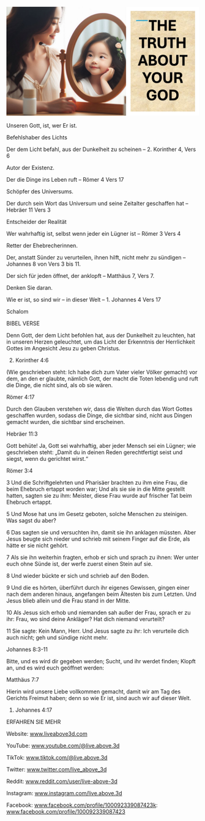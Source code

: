 ![Video cover image](../cover.jpg "cover photo")

Unseren Gott, ist, wer Er ist.

Befehlshaber des Lichts

Der dem Licht befahl, aus der Dunkelheit zu scheinen – 2. Korinther 4, Vers 6

Autor der Existenz.

Der die Dinge ins Leben ruft – Römer 4 Vers 17

Schöpfer des Universums.

Der durch sein Wort das Universum und seine Zeitalter geschaffen hat – Hebräer 11 Vers 3

Entscheider der Realität

Wer wahrhaftig ist, selbst wenn jeder ein Lügner ist – Römer 3 Vers 4

Retter der Ehebrecherinnen.

Der, anstatt Sünder zu verurteilen, ihnen hilft, nicht mehr zu sündigen – Johannes 8 von Vers 3 bis 11.

Der sich für jeden öffnet, der anklopft – Matthäus 7, Vers 7.

Denken Sie daran.

Wie er ist, so sind wir – in dieser Welt – 1. Johannes 4 Vers 17

Schalom

BIBEL VERSE

Denn Gott, der dem Licht befohlen hat, aus der Dunkelheit zu leuchten, hat in unseren Herzen geleuchtet, um das Licht der Erkenntnis der Herrlichkeit Gottes im Angesicht Jesu zu geben Christus.

2. Korinther 4:6

(Wie geschrieben steht: Ich habe dich zum Vater vieler Völker gemacht) vor dem, an den er glaubte, nämlich Gott, der macht die Toten lebendig und ruft die Dinge, die nicht sind, als ob sie wären.

Römer 4:17

Durch den Glauben verstehen wir, dass die Welten durch das Wort Gottes geschaffen wurden, sodass die Dinge, die sichtbar sind, nicht aus Dingen gemacht wurden, die sichtbar sind erscheinen.

Hebräer 11:3

Gott behüte! Ja, Gott sei wahrhaftig, aber jeder Mensch sei ein Lügner; wie geschrieben steht: „Damit du in deinen Reden gerechtfertigt seist und siegst, wenn du gerichtet wirst.“

Römer 3:4

3 Und die Schriftgelehrten und Pharisäer brachten zu ihm eine Frau, die beim Ehebruch ertappt worden war; Und als sie sie in die Mitte gestellt hatten, sagten sie zu ihm: Meister, diese Frau wurde auf frischer Tat beim Ehebruch ertappt.

5 Und Mose hat uns im Gesetz geboten, solche Menschen zu steinigen. Was sagst du aber?

6 Das sagten sie und versuchten ihn, damit sie ihn anklagen müssten. Aber Jesus beugte sich nieder und schrieb mit seinem Finger auf die Erde, als hätte er sie nicht gehört.

7 Als sie ihn weiterhin fragten, erhob er sich und sprach zu ihnen: Wer unter euch ohne Sünde ist, der werfe zuerst einen Stein auf sie.

8 Und wieder bückte er sich und schrieb auf den Boden.

9 Und die es hörten, überführt durch ihr eigenes Gewissen, gingen einer nach dem anderen hinaus, angefangen beim Ältesten bis zum Letzten. Und Jesus blieb allein und die Frau stand in der Mitte.

10 Als Jesus sich erhob und niemanden sah außer der Frau, sprach er zu ihr: Frau, wo sind deine Ankläger? Hat dich niemand verurteilt?

11 Sie sagte: Kein Mann, Herr. Und Jesus sagte zu ihr: Ich verurteile dich auch nicht; geh und sündige nicht mehr.

Johannes 8:3-11

Bitte, und es wird dir gegeben werden; Sucht, und ihr werdet finden; Klopft an, und es wird euch geöffnet werden:

Matthäus 7:7

Hierin wird unsere Liebe vollkommen gemacht, damit wir am Tag des Gerichts Freimut haben; denn so wie Er ist, sind auch wir auf dieser Welt.

1. Johannes 4:17

ERFAHREN SIE MEHR

Website: www.liveabove3d.com

 YouTube: www.youtube.com/@live.above.3d

TikTok: www.tiktok.com/@live.above.3d

Twitter: www.twitter.com/live_above_3d

Reddit: www.reddit.com/user/live-above-3d

 Instagram: www.instagram.com/live.above.3d

Facebook: www.facebook.com/profile/100092339087423k: www.facebook.com/profile/100092339087423